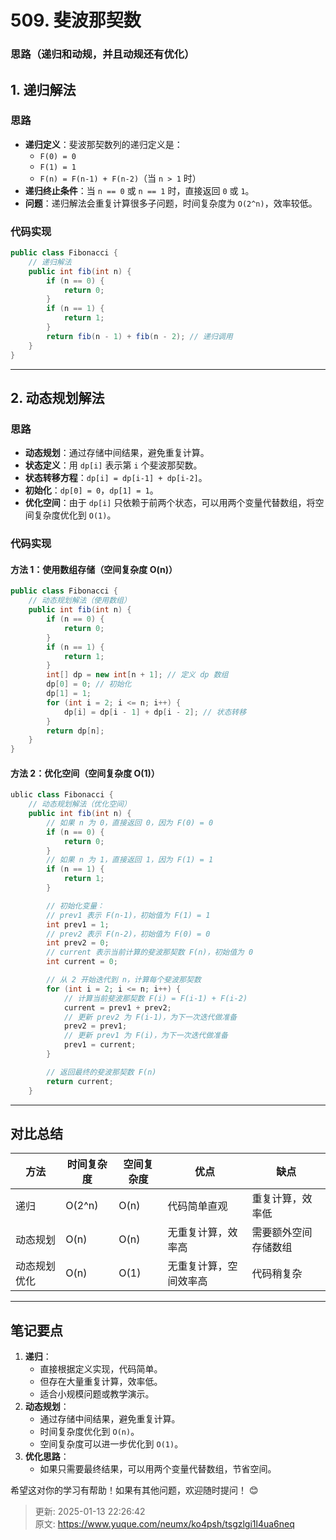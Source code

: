 # 509. 斐波那契数

### 思路（递归和动规，并且动规还有优化）
## 1. 递归解法
### 思路
+ **递归定义**：斐波那契数列的递归定义是：
    - `F(0) = 0`
    - `F(1) = 1`
    - `F(n) = F(n-1) + F(n-2)`（当 `n > 1` 时）
+ **递归终止条件**：当 `n == 0` 或 `n == 1` 时，直接返回 `0` 或 `1`。
+ **问题**：递归解法会重复计算很多子问题，时间复杂度为 `O(2^n)`，效率较低。

### 代码实现
```java
public class Fibonacci {
    // 递归解法
    public int fib(int n) {
        if (n == 0) {
            return 0;
        }
        if (n == 1) {
            return 1;
        }
        return fib(n - 1) + fib(n - 2); // 递归调用
    }
}
```

---

## 2. 动态规划解法
### 思路
+ **动态规划**：通过存储中间结果，避免重复计算。
+ **状态定义**：用 `dp[i]` 表示第 `i` 个斐波那契数。
+ **状态转移方程**：`dp[i] = dp[i-1] + dp[i-2]`。
+ **初始化**：`dp[0] = 0`，`dp[1] = 1`。
+ **优化空间**：由于 `dp[i]` 只依赖于前两个状态，可以用两个变量代替数组，将空间复杂度优化到 `O(1)`。

### 代码实现
#### 方法 1：使用数组存储（空间复杂度 O(n)）
```java
public class Fibonacci {
    // 动态规划解法（使用数组）
    public int fib(int n) {
        if (n == 0) {
            return 0;
        }
        if (n == 1) {
            return 1;
        }
        int[] dp = new int[n + 1]; // 定义 dp 数组
        dp[0] = 0; // 初始化
        dp[1] = 1;
        for (int i = 2; i <= n; i++) {
            dp[i] = dp[i - 1] + dp[i - 2]; // 状态转移
        }
        return dp[n];
    }
}
```

#### 方法 2：优化空间（空间复杂度 O(1)）
```java
ublic class Fibonacci {
    // 动态规划解法（优化空间）
    public int fib(int n) {
        // 如果 n 为 0，直接返回 0，因为 F(0) = 0
        if (n == 0) {
            return 0;
        }
        // 如果 n 为 1，直接返回 1，因为 F(1) = 1
        if (n == 1) {
            return 1;
        }

        // 初始化变量：
        // prev1 表示 F(n-1)，初始值为 F(1) = 1
        int prev1 = 1;
        // prev2 表示 F(n-2)，初始值为 F(0) = 0
        int prev2 = 0;
        // current 表示当前计算的斐波那契数 F(n)，初始值为 0
        int current = 0;

        // 从 2 开始迭代到 n，计算每个斐波那契数
        for (int i = 2; i <= n; i++) {
            // 计算当前斐波那契数 F(i) = F(i-1) + F(i-2)
            current = prev1 + prev2;
            // 更新 prev2 为 F(i-1)，为下一次迭代做准备
            prev2 = prev1;
            // 更新 prev1 为 F(i)，为下一次迭代做准备
            prev1 = current;
        }

        // 返回最终的斐波那契数 F(n)
        return current;
    }
```

---

## 对比总结
| 方法 | 时间复杂度 | 空间复杂度 | 优点 | 缺点 |
| --- | --- | --- | --- | --- |
| 递归 | O(2^n) | O(n) | 代码简单直观 | 重复计算，效率低 |
| 动态规划 | O(n) | O(n) | 无重复计算，效率高 | 需要额外空间存储数组 |
| 动态规划优化 | O(n) | O(1) | 无重复计算，空间效率高 | 代码稍复杂 |


---

## 笔记要点
1. **递归**：
    - 直接根据定义实现，代码简单。
    - 但存在大量重复计算，效率低。
    - 适合小规模问题或教学演示。
2. **动态规划**：
    - 通过存储中间结果，避免重复计算。
    - 时间复杂度优化到 `O(n)`。
    - 空间复杂度可以进一步优化到 `O(1)`。
3. **优化思路**：
    - 如果只需要最终结果，可以用两个变量代替数组，节省空间。

希望这对你的学习有帮助！如果有其他问题，欢迎随时提问！ 😊



> 更新: 2025-01-13 22:26:42  
> 原文: <https://www.yuque.com/neumx/ko4psh/tsgzlgi1l4ua6neq>